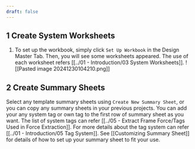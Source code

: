 ```yaml
---
draft: false
---
```

## 1	Create System Worksheets
1. To set up the workbook, simply click  `Set Up Workbook` in the Design Master Tab. Then, you will see some worksheets appeared. The use of each worksheet refers [[../01 - Introduction/03 System Worksheets]]. 
![[Pasted image 20241230104210.png]]
## 2	Create Summary Sheets
Select any template summary sheets using `Create New Summary Sheet`, or you can copy any summary sheets in your previous projects.
You can add your any system tag or own tag to the first row of summary sheet as you want. The list of system tags can refer [[../05 - Extract Frame Force/Tags Used in Force Extraction]]. For more details about the tag system can refer [[../01 - Introduction/05 Tag System]]. See [[Customizing Summary Sheet]] for details of how to set up your summary sheet to fit your use.

